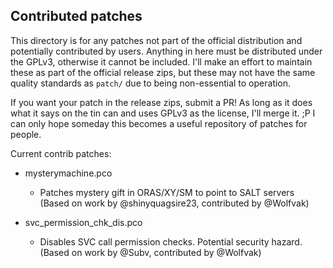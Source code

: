 Contributed patches
----------------------

This directory is for any patches not part of the official distribution and potentially contributed by users. Anything in here must be distributed under the GPLv3, otherwise it cannot be included. I'll make an effort to maintain these as part of the official release zips, but these may not have the same quality standards as `patch/` due to being non-essential to operation.

If you want your patch in the release zips, submit a PR! As long as it does what it says on the tin can and uses GPLv3 as the license, I'll merge it. ;P I can only hope someday this becomes a useful repository of patches for people.

Current contrib patches:

 * mysterymachine.pco
   * Patches mystery gift in ORAS/XY/SM to point to SALT servers (Based on work by @shinyquagsire23, contributed by @Wolfvak)

 * svc_permission_chk_dis.pco
   * Disables SVC call permission checks. Potential security hazard. (Based on work by @Subv, contributed by @Wolfvak)
